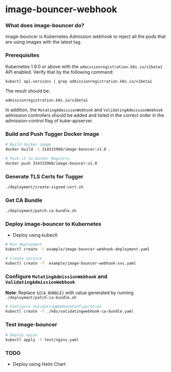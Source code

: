 # image-bouncer-webhook

### What does image-bouncer do?
image-bouncer is Kubernetes Admission webhook to reject all the pods that are using images with the latest tag.



### Prerequisites

Kubernetes 1.9.0 or above with the `admissionregistration.k8s.io/v1beta1` API enabled. Verify that by the following command:
```
kubectl api-versions | grep admissionregistration.k8s.io/v1beta1
```
The result should be:
```
admissionregistration.k8s.io/v1beta1
```

In addition, the `MutatingAdmissionWebhook` and `ValidatingAdmissionWebhook` admission controllers should be added and listed in the correct order in the admission-control flag of kube-apiserver.

### Build and Push Tugger Docker Image

```bash
# Build docker image
docker build -t 314315960/image-bouncer:v1.0 .

# Push it to Docker Registry
docker push 314315960/image-bouncer:v1.0
```

### Generate TLS Certs for Tugger

```bash
./deployment/create-signed-cert.sh

```

### Get CA Bundle

```bash
./deployment/patch-ca-bundle.sh
```

### Deploy image-bouncer to Kubernetes

* Deploy using kubectl
```bash
# Run deployment
kubectl create -f example/image-bouncer-webhook-deployment.yaml

# Create service
kubectl create -f  example/image-bouncer-webhook-svc.yaml
```

### Configure `MutatingAdmissionWebhook` and `ValidatingAdmissionWebhook`

**Note**: Replace `${CA_BUNDLE}` with value generated by running `./deployment/patch-ca-bundle.sh`

```bash
# Configure ValidatingWebhookConfiguration
kubectl create -f ./k8s/validatingwebhook-ca-bundle.yaml
```


### Test image-bouncer

```bash
# Deploy nginx 
kubectl apply -f test/nginx.yaml 
```

### TODO
* Deploy using Helm Chart



